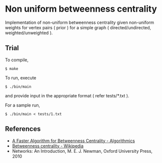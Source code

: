 # Non uniform betweenness centrality
Implementation of non-uniform betweenness centrality given non-uniform weights for vertex pairs ( prior ) for a simple graph ( directed/undirected, weighted/unweighted ).

## Trial
To compile,
```
$ make
```
To run, execute
```
$ ./bin/main
```
and provide input in the appropriate format ( refer tests/\*.txt ).

For a sample run,
```
$ ./bin/main < tests/1.txt
```

## References
* [A Faster Algorithm for Betweenness Centrality - Algorithmics](http://www.algo.uni-konstanz.de/publications/b-fabc-01.pdf)
* [Betweenness centrality - Wikipedia]( https://en.wikipedia.org/wiki/Betweenness_centrality)
* Networks: An Introduction, M. E. J. Newman, Oxford University Press, 2010
